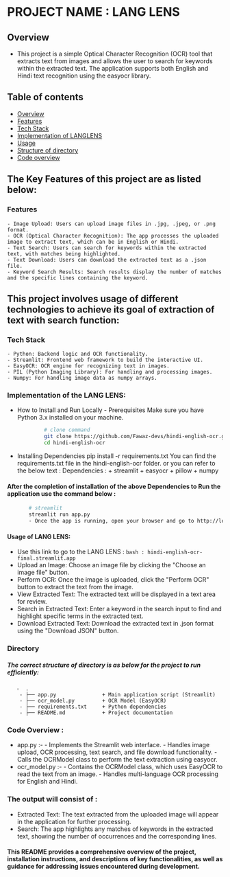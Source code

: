 # PROJECT NAME : LANG LENS 


## Overview

 - This project is a simple Optical Character Recognition (OCR) tool that extracts text from images 
    and allows the user to search for keywords within the extracted text.
    The application supports both English and Hindi text recognition using the easyocr library.

## Table of contents
 - [Overview](#overview)
 - [Features](#Features)
 - [Tech Stack](#Tech-Stack)
 - [Implementation of LANGLENS](#Implementation-of-the-LANGLENS)
 - [Usage](#usage-of-LANG-LENS)
 - [Structure of directory](#Directory)
 - [Code overview](#Code-Overview)
## The Key Features  of this project are as listed below:
### Features
    - Image Upload: Users can upload image files in .jpg, .jpeg, or .png format.
    - OCR (Optical Character Recognition): The app processes the uploaded image to extract text, which can be in English or Hindi.
    - Text Search: Users can search for keywords within the extracted text, with matches being highlighted.
    - Text Download: Users can download the extracted text as a .json file.
    - Keyword Search Results: Search results display the number of matches and the specific lines containing the keyword.

## This project involves usage of different technologies to achieve its goal of extraction of text with search function:
### Tech Stack
    - Python: Backend logic and OCR functionality.
    - Streamlit: Frontend web framework to build the interactive UI.
    - EasyOCR: OCR engine for recognizing text in images.
    - PIL (Python Imaging Library): For handling and processing images.
    - Numpy: For handling image data as numpy arrays.

### Implementation of the LANG LENS:
- How to Install and Run Locally
        - Prerequisites
                Make sure you have Python 3.x installed on your machine.
```bash
            # clone command
            git clone https://github.com/Fawaz-devs/hindi-english-ocr.git
            cd hindi-english-ocr
 ```
- Installing Dependencies
            pip install -r requirements.txt
            You can find the requirements.txt file in the hindi-english-ocr folder.
            or you can refer to the below text :
            Dependencies :
                + streamlit
                + easyocr
                + pillow
                + numpy
#### After the completion of installation of the above Dependencies to Run the application use the command below :
 ```bash
        # streamlit
        streamlit run app.py 
        - Once the app is running, open your browser and go to http://localhost:8501 to access the web interface.
```
#### Usage of LANG LENS:
- Use this link to go to the LANG LENS : ```bash :
                                                    hindi-english-ocr-final.streamlit.app
                                        ```
- Upload an Image: Choose an image file by clicking the "Choose an image file" button.
- Perform OCR: Once the image is uploaded, click the "Perform OCR" button to extract the text from the image.
- View Extracted Text: The extracted text will be displayed in a text area for review.
- Search in Extracted Text: Enter a keyword in the search input to find and highlight specific terms in the extracted text.
- Download Extracted Text: Download the extracted text in .json format using the "Download JSON" button.

### Directory
 ##### The correct structure of directory is as below for the project to run efficiently:
       -  .
        - ├── app.py               + Main application script (Streamlit)
        - ├── ocr_model.py         + OCR Model (EasyOCR)
        - ├── requirements.txt     + Python dependencies
        - ├── README.md            + Project documentation

### Code Overview :
- app.py :-
         - Implements the Streamlit web interface.
         - Handles image upload, OCR processing, text search, and file download functionality.
         - Calls the OCRModel class to perform the text extraction using easyocr.
-  ocr_model.py :-
         - Contains the OCRModel class, which uses EasyOCR to read the text from an image.
         - Handles multi-language OCR processing for English and Hindi.

### The output will consist of :
- Extracted Text: The text extracted from the uploaded image will appear in the application for further processing.
- Search: The app highlights any matches of keywords in the extracted text, showing the number of occurrences and the corresponding lines.

#### This README provides a comprehensive overview of the project, installation instructions, and descriptions of key functionalities, as well as guidance for addressing issues encountered during development.
